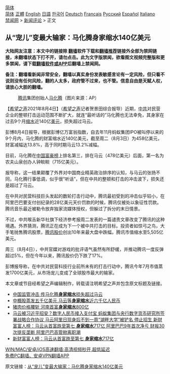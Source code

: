  <!-- 面包屑导航 --> <div class="breadcrumb"><!-- GTranslate: https://gtranslate.io/ -->  <div class="switcher notranslate">  <div class="selected">  <a href="#" onclick="return false;"> 简体</a>  </div>  <div class="option">  <a href="https://www.bannedbook.org" onclick="doGTranslate('zh-CN|zh-CN');jQuery('div.switcher div.selected a').html(jQuery(this).html());return false;" title="简体中文" class="nturl selected"> 简体</a>  <a href="https://www.bannedbook.org/zh-tw/" onclick="doGTranslate('zh-CN|zh-TW');jQuery('div.switcher div.selected a').html(jQuery(this).html());return false;" title="繁體中文" class="nturl"> 正體</a>  <a href="https://www.bannedbook.org/en/" onclick="doGTranslate('zh-CN|en');jQuery('div.switcher div.selected a').html(jQuery(this).html());return false;" title="English" class="nturl"> English</a>  <a href="https://www.bannedbook.org/ja/" onclick="doGTranslate('zh-CN|ja');jQuery('div.switcher div.selected a').html(jQuery(this).html());return false;" title="日本語" class="nturl"> 日語</a>  <a href="https://www.bannedbook.org/ko/" onclick="doGTranslate('zh-CN|ko');jQuery('div.switcher div.selected a').html(jQuery(this).html());return false;" title="한국어" class="nturl"> 한국어</a>  <a href="https://www.bannedbook.org/de/" onclick="doGTranslate('zh-CN|de');jQuery('div.switcher div.selected a').html(jQuery(this).html());return false;" title="Deutsch" class="nturl"> Deutsch</a>  <a href="https://www.bannedbook.org/fr/" onclick="doGTranslate('zh-CN|fr');jQuery('div.switcher div.selected a').html(jQuery(this).html());return false;" title="Français" class="nturl"> Français</a>  <a href="https://www.bannedbook.org/ru/" onclick="doGTranslate('zh-CN|ru');jQuery('div.switcher div.selected a').html(jQuery(this).html());return false;" title="Русский" class="nturl"> Русский</a>  <a href="https://www.bannedbook.org/es/" onclick="doGTranslate('zh-CN|es');jQuery('div.switcher div.selected a').html(jQuery(this).html());return false;" title="Español" class="nturl"> Español</a>  <a href="https://www.bannedbook.org/it/" onclick="doGTranslate('zh-CN|it');jQuery('div.switcher div.selected a').html(jQuery(this).html());return false;" title="Italiano" class="nturl"> Italiano</a>  </div>  </div>      <div class='breadcrumb-sub'><!-- Breadcrumb NavXT 6.3.0 --> <a href="https://www.bannedbook.org/" class="home">禁闻网</a> &gt; <a href="https://www.bannedbook.org/bnews/comments/" class="category">新闻评论</a> &gt; 正文</div></div><h2>从“宠儿”变最大输家：马化腾身家缩水140亿美元</h2> <p class="notice"><b>大陆网友注意：本文中的链接除 <a href="https://github.com/bannedbook/fanqiang" >翻墙</a>软件下载和<a href="https://github.com/killgcd/justmysocks/blob/master/README.md">翻墙推荐</a>链接外全部为禁网链接，未翻墙状态下打不开，请勿点击。此为文字版禁闻，欲看图文视频完整版和更多禁闻，请下载<a href="https://github.com/bannedbook/fanqiang">翻墙软件或APP</a>后翻墙上禁闻网。</p><p>备注：翻墙看新闻非常安全，翻墙以真实身份发表敏感言论有一定风险，但只看不说则没有任何风险，翻的人太多，政府管不过来，也不管。信息自由是天赋人权，请放心大胆的翻墙。</b></p>  <div class="entry"> <figure><figcaption><a href="https://www.bannedbook.org/bnews/tag/%e8%85%be%e8%ae%af/" class="st_tag internal_tag" rel="tag" title="标签 腾讯 下的日志">腾讯</a>集团创始人<a href="https://www.bannedbook.org/bnews/tag/%e9%a9%ac%e5%8c%96%e8%85%be/" class="st_tag internal_tag" rel="tag" title="标签 马化腾 下的日志">马化腾</a>（图片来源：AP）</figcaption></figure> <p>【<span class='wp_keywordlink_affiliate'><a href="https://www.soundofhope.org" title="希望之声" target="_blank">希望之声</a></span>2021年8月4日】（<a href="https://www.bannedbook.org/bnews/tag/%e5%b8%8c%e6%9c%9b%e4%b9%8b%e5%a3%b0/" class="st_tag internal_tag" rel="tag" title="标签 希望之声 下的日志">希望之声</a>记者贺景田综合报导）近期，<a href="https://www.bannedbook.org/bnews/tag/%e4%b8%ad%e5%85%b1/" class="st_tag internal_tag" rel="tag" title="标签 中共 下的日志">中共</a>对民营企业的整顿打击运动范围不断扩大，就连“最听话的”马化腾也无法幸免，其身家在过去9个月<a href="https://www.bannedbook.org/bnews/tag/%E7%BC%A9%E6%B0%B4/" class="st_tag internal_tag" rel="tag" title="标签 缩水 下的日志">缩水</a>近140亿<a href="https://www.bannedbook.org/bnews/tag/%e7%be%8e%e5%85%83/" class="st_tag internal_tag" rel="tag" title="标签 美元 下的日志">美元</a>，损失超过马云。</p> <p>彭博8月4日报导，根据彭博亿万富翁指数，自去年11月蚂蚁集团IPO被叫停以来的9个月内，马化腾的财富缩水近140亿美元，截至周二（8月3日）为458亿美元，财富减幅达13.8%，高于同时期马云13.2%减幅。</p>  <p>目前，马化腾在<span class='wp_keywordlink_affiliate'><a href="https://www.bannedbook.org/" title="中国" target="_blank">中国</a></span><a href="https://www.bannedbook.org/bnews/tag/%E5%AF%8C%E8%B1%AA%E6%A6%9C/" class="st_tag internal_tag" rel="tag" title="标签 富豪榜 下的日志">富豪榜</a>上排名第三，排在马云（478亿美元）后面，第一名为农夫山泉创办人钟睒睒（715亿美元）。</p> <p>报导称，这一结果颠覆了外界对中国商业精英政治排序的认知，与马云的张扬不同，马化腾行事低调，似乎很“听话”，但在中共的整顿和打击的冲击波下，损失还是超过了马云。</p>  <p>在中共对民营科技巨头发起的数轮打击行动中，腾讯最初受到的冲击似乎较小，在阿里巴巴要支付创纪录的28亿美元天价罚款的时候，腾讯仅被处以象征性罚款。腾讯音乐最近被勒令放弃独家流媒体授权，但躲过了拆分的末日情景。</p> <p>不过，中共喉舌新华社旗下经济参考报周二发表的一篇谴责文章改变了腾讯的这种境遇。外界猜测，腾讯正在成为下一个被中共打击的目标。投资者如惊弓之鸟，大手笔抛售腾讯股票，<a href="https://www.bannedbook.org/bnews/tag/%E8%85%BE%E8%AE%AF%E8%82%A1%E4%BB%B7/" class="st_tag internal_tag" rel="tag" title="标签 腾讯股价 下的日志">腾讯股价</a>创出10年来最大盘中跌幅，腾讯市值缩水至5,505亿美元。</p>  <p>周三（8月4日），中共官媒对游戏的批评语气虽然有所舒缓，并推动腾讯一度反弹超过5%，但在今年以来，腾讯股价仍下跌了17%。</p> <p>彭博报导称，在中共对民营科技行业前所未有的打击行动中，腾讯今年7月市值蒸发1700亿美元，从市场宠儿变成了全球股市最大的输家。</p>  <p>本文章或节目经希望之声编辑制作，转载请注明希望之声并包含原文标题及链接。 </p> <ul class='op-related-articles' title='相关阅读'> <li><a href='https://www.bannedbook.org/bnews/headline/20210804/1600090.html' target='_blank'>中国监管冲击 传马化腾<b>身家缩水</b>损失超过马云</a></li> <li><a href='https://www.bannedbook.org/bnews/comments/20210728/1595962.html' target='_blank'>中概股蒸发五千亿美元 马云等<b>身家缩水</b>近六千亿人民币</a></li> <li><a href='https://www.bannedbook.org/bnews/comments/20210609/1562915.html' target='_blank'>猪肉价格腰斩 河南首富<b>身家缩水</b>800亿</a></li> <li><a href='https://www.bannedbook.org/bnews/comments/20210517/1547875.html' target='_blank'>马云被习近平招安？数字人民币接入支付宝 蚂蚁集团与央行数字货币研究所签署战略合作协议 马云阿里日现身后不到一周“湖畔大学”被铲名 停止招生 新财富富人榜：马云从首富跌至第七 <b>身家缩水</b>717亿 阿里巴巴9年首次净亏 财报30次提反垄断 阿里巴巴高管掀离职潮</a></li> <li><a href='https://www.bannedbook.org/bnews/comments/20210513/1545898.html' target='_blank'>新财富富人榜：马云从首富跌至第七 <b>身家缩水</b>717亿</a></li> </ul> <p class="texttj"> <a href="https://github.com/bannedbook/fanqiang/wiki/V2ray%E6%9C%BA%E5%9C%BA" target="_blank">WIN/MAC/安卓/iOS高速翻墙:高清视频秒开,超低延迟</a><br/> <a href="https://github.com/bannedbook/fanqiang/wiki/%E7%A6%81%E9%97%BB%E7%BD%91%E5%AE%89%E5%8D%93%E7%BF%BB%E5%A2%99%E6%96%B0%E9%97%BBAPP" target="_blank">免费PC翻墙、安卓VPN翻墙APP</a></p><p>原文链接：<a class="src_link"  href="https://www.soundofhope.org/post/532247" target="_blank">从“宠儿”变最大输家：马化腾身家缩水140亿美元</a></p><a name='sharetosocial'></a>  <div style="margin-bottom:5px;padding-bottom:5px;clear:both"> <div id="archive-pix-1" class="banner-ads"> <!-- AuctionX Display platform tag START --> <div id="26318x728x90x621x_ADSLOT2" clicktrack="%%CLICK_URL_ESC%%"></div> <!-- AuctionX Display platform tag END --> </div> <div id="archive-pix-2" class="banner-ads"> <!-- AuctionX Display platform tag START --> <div id="26315x300x250x621x_ADSLOT2" clicktrack="%%CLICK_URL_ESC%%"></div> <!-- AuctionX Display platform tag END --> </div> </div>  <div id="archive-pix-1" class="banner-ads"> <!-- AuctionX Display platform tag START --> <div id="26318x728x90x621x_ADSLOT3" clicktrack="%%CLICK_URL_ESC%%"></div> <!-- AuctionX Display platform tag END --> </div> </div><!--END ENTRY--> 